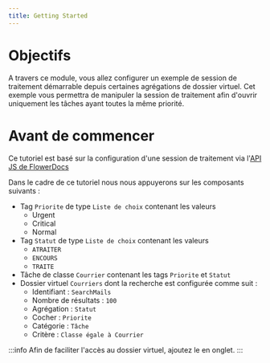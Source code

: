 ```yaml
---
title: Getting Started
---
```


# Objectifs

A travers ce module, vous allez configurer un exemple de session de traitement démarrable depuis certaines agrégations de dossier virtuel. Cet exemple vous permettra de manipuler la session de traitement afin d'ouvrir uniquement les tâches ayant toutes la même priorité. 
 
# Avant de commencer

Ce tutoriel est basé sur la configuration d'une session de traitement via l'[API JS de FlowerDocs](broken-link.md)

Dans le cadre de ce tutoriel nous nous appuyerons sur les composants suivants : 

* Tag `Priorite` de type `Liste de choix` contenant les valeurs 
	* Urgent
	* Critical 
	* Normal
* Tag `Statut` de type `Liste de choix` contenant les valeurs 
	* `ATRAITER`
	* `ENCOURS`
	* `TRAITE`
*  Tâche de classe `Courrier` contenant les tags `Priorite` et `Statut`
*  Dossier virtuel `Courriers` dont la recherche est configurée comme suit : 
	* Identifiant : `SearchMails`
	* Nombre de résultats : `100`
	* Agrégation : `Statut`
	* Cocher : `Priorite`
	* Catégorie : `Tâche`
	* Critère : `Classe égale à Courrier` 
	
:::info
Afin de faciliter l'accès au dossier virtuel, ajoutez le en onglet. 
:::